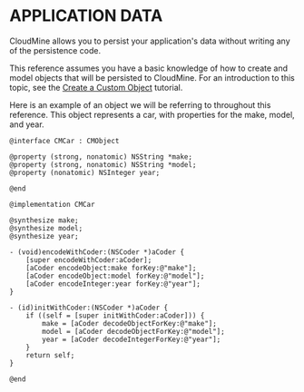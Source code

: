 # APPLICATION DATA

CloudMine allows you to persist your application's data without writing any of the persistence code.

This reference assumes you have a basic knowledge of how to create and model objects that will be persisted to CloudMine. For an introduction to this topic, see the [Create a Custom Object](#/ios#tutorial) tutorial.

Here is an example of an object we will be referring to throughout this reference. This object represents a car, with properties for the make, model, and year.

```objc
@interface CMCar : CMObject
 
@property (strong, nonatomic) NSString *make;
@property (strong, nonatomic) NSString *model;
@property (nonatomic) NSInteger year;
 
@end
```

```objc
@implementation CMCar
 
@synthesize make;
@synthesize model;
@synthesize year;
 
- (void)encodeWithCoder:(NSCoder *)aCoder {
    [super encodeWithCoder:aCoder];
    [aCoder encodeObject:make forKey:@"make"];
    [aCoder encodeObject:model forKey:@"model"];
    [aCoder encodeInteger:year forKey:@"year"];
}
 
- (id)initWithCoder:(NSCoder *)aCoder {
    if ((self = [super initWithCoder:aCoder])) {
        make = [aCoder decodeObjectForKey:@"make"];
        model = [aCoder decodeObjectForKey:@"model"];
        year = [aCoder decodeIntegerForKey:@"year"];
    }
    return self;
}
 
@end
``` 
